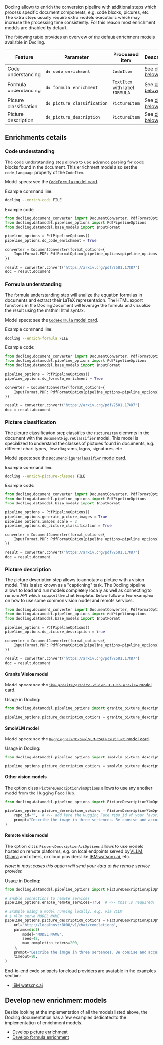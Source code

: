 Docling allows to enrich the conversion pipeline with additional steps which process specific document components,
e.g. code blocks, pictures, etc. The extra steps usually require extra models executions which may increase
the processing time consistently. For this reason most enrichment models are disabled by default.

The following table provides an overview of the default enrichment models available in Docling.

| Feature | Parameter | Processed item | Description |
| ------- | --------- | ---------------| ----------- |
| Code understanding | `do_code_enrichment` | `CodeItem` | See [docs below](#code-understanding). | 
| Formula understanding | `do_formula_enrichment` | `TextItem` with label `FORMULA` | See [docs below](#formula-understanding). | 
| Picrure classification | `do_picture_classification` | `PictureItem` | See [docs below](#picture-classification). | 
| Picture description | `do_picture_description` | `PictureItem` | See [docs below](#picture-description). | 


## Enrichments details

### Code understanding

The code understanding step allows to use advance parsing for code blocks found in the document.
This enrichment model also set the `code_language` property of the `CodeItem`.

Model specs: see the [`CodeFormula` model card](https://huggingface.co/ds4sd/CodeFormula).

Example command line:

```sh
docling --enrich-code FILE
```

Example code:

```py
from docling.document_converter import DocumentConverter, PdfFormatOption
from docling.datamodel.pipeline_options import PdfPipelineOptions
from docling.datamodel.base_models import InputFormat

pipeline_options = PdfPipelineOptions()
pipeline_options.do_code_enrichment = True

converter = DocumentConverter(format_options={
    InputFormat.PDF: PdfFormatOption(pipeline_options=pipeline_options)
})

result = converter.convert("https://arxiv.org/pdf/2501.17887")
doc = result.document
```

### Formula understanding

The formula understanding step will analize the equation formulas in documents and extract their LaTeX representation.
The HTML export functions in the DoclingDocument will leverage the formula and visualize the result using the mathml html syntax.

Model specs: see the [`CodeFormula` model card](https://huggingface.co/ds4sd/CodeFormula).

Example command line:

```sh
docling --enrich-formula FILE
```

Example code:

```py
from docling.document_converter import DocumentConverter, PdfFormatOption
from docling.datamodel.pipeline_options import PdfPipelineOptions
from docling.datamodel.base_models import InputFormat

pipeline_options = PdfPipelineOptions()
pipeline_options.do_formula_enrichment = True

converter = DocumentConverter(format_options={
    InputFormat.PDF: PdfFormatOption(pipeline_options=pipeline_options)
})

result = converter.convert("https://arxiv.org/pdf/2501.17887")
doc = result.document
```

### Picture classification

The picture classification step classifies the `PictureItem` elements in the document with the `DocumentFigureClassifier` model.
This model is specialized to understand the classes of pictures found in documents, e.g. different chart types, flow diagrams,
logos, signatures, etc.

Model specs: see the [`DocumentFigureClassifier` model card](https://huggingface.co/ds4sd/DocumentFigureClassifier).

Example command line:

```sh
docling --enrich-picture-classes FILE
```

Example code:

```py
from docling.document_converter import DocumentConverter, PdfFormatOption
from docling.datamodel.pipeline_options import PdfPipelineOptions
from docling.datamodel.base_models import InputFormat

pipeline_options = PdfPipelineOptions()
pipeline_options.generate_picture_images = True
pipeline_options.images_scale = 2
pipeline_options.do_picture_classification = True

converter = DocumentConverter(format_options={
    InputFormat.PDF: PdfFormatOption(pipeline_options=pipeline_options)
})

result = converter.convert("https://arxiv.org/pdf/2501.17887")
doc = result.document
```


### Picture description

The picture description step allows to annotate a picture with a vision model. This is also known as a "captioning" task.
The Docling pipeline allows to load and run models completely locally as well as connecting to remote API which support the chat template.
Below follow a few examples on how to use some common vision model and remote services.


```py
from docling.document_converter import DocumentConverter, PdfFormatOption
from docling.datamodel.pipeline_options import PdfPipelineOptions
from docling.datamodel.base_models import InputFormat

pipeline_options = PdfPipelineOptions()
pipeline_options.do_picture_description = True

converter = DocumentConverter(format_options={
    InputFormat.PDF: PdfFormatOption(pipeline_options=pipeline_options)
})

result = converter.convert("https://arxiv.org/pdf/2501.17887")
doc = result.document

```

#### Granite Vision model

Model specs: see the [`ibm-granite/granite-vision-3.1-2b-preview` model card](https://huggingface.co/ibm-granite/granite-vision-3.1-2b-preview).

Usage in Docling:

```py
from docling.datamodel.pipeline_options import granite_picture_description

pipeline_options.picture_description_options = granite_picture_description
```

#### SmolVLM model

Model specs: see the [`HuggingFaceTB/SmolVLM-256M-Instruct` model card](https://huggingface.co/HuggingFaceTB/SmolVLM-256M-Instruct).

Usage in Docling:

```py
from docling.datamodel.pipeline_options import smolvlm_picture_description

pipeline_options.picture_description_options = smolvlm_picture_description
```

#### Other vision models

The option class `PictureDescriptionVlmOptions` allows to use any another model from the Hugging Face Hub.

```py
from docling.datamodel.pipeline_options import PictureDescriptionVlmOptions

pipeline_options.picture_description_options = PictureDescriptionVlmOptions(
    repo_id="",  # <-- add here the Hugging Face repo_id of your favorite VLM
    prompt="Describe the image in three sentences. Be consise and accurate.",
)
```

#### Remote vision model

The option class `PictureDescriptionApiOptions` allows to use models hosted on remote platforms, e.g.
on local endpoints served by [VLLM](https://docs.vllm.ai), [Ollama](https://ollama.com/) and others,
or cloud providers like [IBM watsonx.ai](https://www.ibm.com/products/watsonx-ai), etc.

_Note: in most cases this option will send your data to the remote service provider._

Usage in Docling:

```py
from docling.datamodel.pipeline_options import PictureDescriptionApiOptions

# Enable connections to remote services
pipeline_options.enable_remote_services=True  # <-- this is required!

# Example using a model running locally, e.g. via VLLM
# $ vllm serve MODEL_NAME
pipeline_options.picture_description_options = PictureDescriptionApiOptions(
    url="http://localhost:8000/v1/chat/completions",
    params=dict(
        model="MODEL NAME",
        seed=42,
        max_completion_tokens=200,
    ),
    prompt="Describe the image in three sentences. Be consise and accurate.",
    timeout=90,
)
```

End-to-end code snippets for cloud providers are available in the examples section:

- [IBM watsonx.ai](./examples/pictures_description_api.py)


## Develop new enrichment models

Beside looking at the implementation of all the models listed above, the Docling documentation has a few examples
dedicated to the implementation of enrichment models.

- [Develop picture enrichment](./examples/develop_picture_enrichment.py)
- [Develop formula enrichment](./examples/develop_formula_understanding.py)

